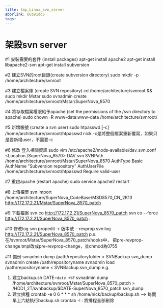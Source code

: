 ```yaml
---
title: tmp_Linux_svn_server
abbrlink: 66b91dd5
tags:
---
```

架設svn server
===

#1 安裝需要的套件 (install packages)
apt-get install apache2
apt-get install libapache2-svn
apt-get install subversion

#2 建立SVN的root目錄(create subversion directory)
sudo mkdir -p /home/architecture/svnroot

#3 建立檔案庫 (create SVN repository)
cd /home/architecture/svnroot && sudo mkdir Mstar
sudo svnadmin create /home/architecture/svnroot/Mstar/SuperNova_8570

#4 將存取檔案權限給予apache (set the permissions of the /svn directory to apache)
sudo chown -R www-data:www-data /home/architecture/svnroot/

#5 新增帳號 (create a svn user)
sudo htpasswd [-c] /home/architecture/svnroot/htpasswd nick
-c是將整個檔案重新覆寫，如果只是要新增user，不需要-c

#6 修改 登入相關資訊
sudo vim /etc/apache2/mods-available/dav_svn.conf
<Location /SuperNova_8570>
DAV svn
SVNPath /home/architecture/svnroot/Mstar/SuperNova_8570
AuthType Basic
AuthName "Subversion repository"
AuthUserFile /home/architecture/svnroot/htpasswd
<LimitExcept GET PROPFIND OPTIONS REPORT>
Require valid-user
</LimitExcept>
</Location>

#7 重啟apache (restart apache)
sudo service apache2 restart

#8 上傳檔案
svn import /home/architecture/SuperNova_CodeBase/MSD8570_CN_2K13 http://172.17.2.21/Mstar/SuperNova_8570_patch

#9 下載檔案
svn co http://172.17.2.21/SuperNova_8570_patch
svn co --force http://172.17.2.21/SuperNova_8570_patch .

#10 修改log
svn propedit -r 版本號 --revprop svn:log http://172.17.2.21/SuperNova_8570_patch
p.s. 在/svnroot/Mstar/SuperNova_8570_patch/hooks中，
     把pre-revprop-change.tmpl改成pre-revprop-change，並chmod為0755

#11 備份
svnadmin dump /path/repositoryfolder > SVNBackup.svn_dump
svnadmin create /path/repositoryname
svnadmin load /path/repositoryname < SVNBackup.svn_dump
e.g.
1. 建立backup.sh
DATE=`date +%F`
svnadmin dump /home/architecture/svnroot/Mstar/SuperNova_8570_patch > /HDD1_2T/svnbackup/$DATE-SuperNova_8570_patch.svn_dump
2. 建立排程
crontab -e
0 6 * * * sh /home/nick/backup/backup.sh  ==> 每間早上六點執行backup.sh
crontab -l : 將排程全部刪除